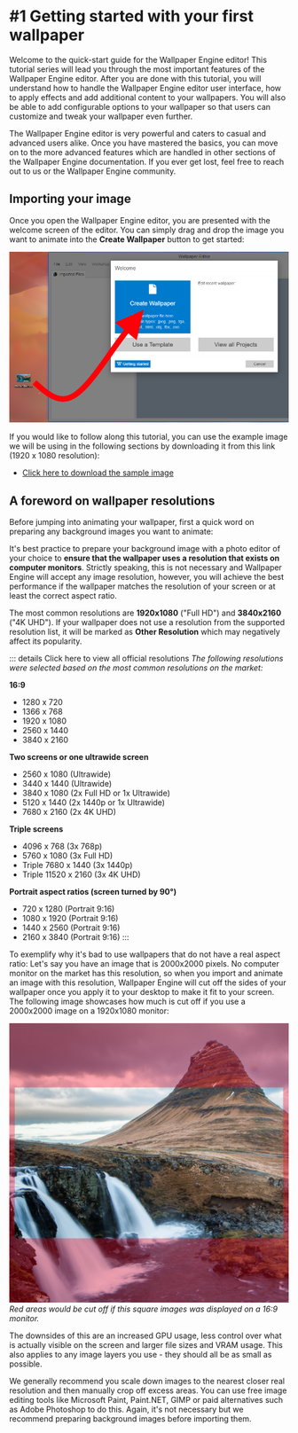 # #1 Getting started with your first wallpaper

Welcome to the quick-start guide for the Wallpaper Engine editor! This tutorial series will lead you through the most important features of the Wallpaper Engine editor. After you are done with this tutorial, you will understand how to handle the Wallpaper Engine editor user interface, how to apply effects and add additional content to your wallpapers. You will also be able to add configurable options to your wallpaper so that users can customize and tweak your wallpaper even further.

The Wallpaper Engine editor is very powerful and caters to casual and advanced users alike. Once you have mastered the basics, you can move on to the more advanced features which are handled in other sections of the Wallpaper Engine documentation. If you ever get lost, feel free to reach out to us or the Wallpaper Engine community.

## Importing your image

Once you open the Wallpaper Engine editor, you are presented with the welcome screen of the editor. You can simply drag and drop the image you want to animate into the **Create Wallpaper** button to get started:

![Square image compares to 16:9 aspect ratio](./new.png)

If you would like to follow along this tutorial, you can use the example image we will be using in the following sections by downloading it from this link (1920 x 1080 resolution): 

* [Click here to download the sample image](/img/tutorials/mountain.png)

## A foreword on wallpaper resolutions

Before jumping into animating your wallpaper, first a quick word on preparing any background images you want to animate:

It's best practice to prepare your background image with a photo editor of your choice to **ensure that the wallpaper uses a resolution that exists on computer monitors**. Strictly speaking, this is not necessary and Wallpaper Engine will accept any image resolution, however, you will achieve the best performance if the wallpaper matches the resolution of your screen or at least the correct aspect ratio. 

The most common resolutions are **1920x1080** ("Full HD") and **3840x2160** ("4K UHD"). If your wallpaper does not use a resolution from the supported resolution list, it will be marked as **Other Resolution** which may negatively affect its popularity.

::: details Click here to view all official resolutions
*The following resolutions were selected based on the most common resolutions on the market:*

**16:9**
* 1280 x 720
* 1366 x 768
* 1920 x 1080
* 2560 x 1440
* 3840 x 2160 

**Two screens or one ultrawide screen**
* 2560 x 1080 (Ultrawide)
* 3440 x 1440 (Ultrawide)
* 3840 x 1080 (2x Full HD or 1x Ultrawide)
* 5120 x 1440 (2x 1440p or 1x Ultrawide)
* 7680 x 2160 (2x 4K UHD)

**Triple screens**
* 4096 x 768 (3x 768p)
* 5760 x 1080 (3x Full HD)
* Triple 7680 x 1440 (3x 1440p)
* Triple 11520 x 2160 (3x 4K UHD)

**Portrait aspect ratios (screen turned by 90°)**
* 720 x 1280 (Portrait 9:16)
* 1080 x 1920 (Portrait 9:16)
* 1440 x 2560 (Portrait 9:16)
* 2160 x 3840 (Portrait 9:16)
:::

To exemplify why it's bad to use wallpapers that do not have a real aspect ratio: Let's say you have an image that is 2000x2000 pixels. No computer monitor on the market has this resolution, so when you import and animate an image with this resolution, Wallpaper Engine will cut off the sides of your wallpaper once you apply it to your desktop to make it fit to your screen. The following image showcases how much is cut off if you use a 2000x2000 image on a 1920x1080 monitor:

![Square image compares to 16:9 aspect ratio](./aspectratio.jpg)
*Red areas would be cut off if this square images was displayed on a 16:9 monitor.*

The downsides of this are an increased GPU usage, less control over what is actually visible on the screen and larger file sizes and VRAM usage. This also applies to any image layers you use - they should all be as small as possible.

We generally recommend you scale down images to the nearest closer real resolution and then manually crop off excess areas. You can use free image editing tools like Microsoft Paint, Paint.NET, GIMP or paid alternatives such as Adobe Photoshop to do this. Again, it's not necessary but we recommend preparing background images before importing them.